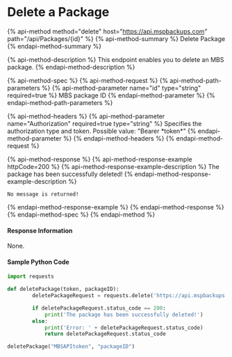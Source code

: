 # Delete a Package

{% api-method method="delete" host="https://api.mspbackups.com" path="/api/Packages/{id}" %}
{% api-method-summary %}
Delete Package
{% endapi-method-summary %}

{% api-method-description %}
This endpoint enables you to delete an MBS package.
{% endapi-method-description %}

{% api-method-spec %}
{% api-method-request %}
{% api-method-path-parameters %}
{% api-method-parameter name="id" type="string" required=true %}
MBS package ID
{% endapi-method-parameter %}
{% endapi-method-path-parameters %}

{% api-method-headers %}
{% api-method-parameter name="Authorization" required=true type="string" %}
Specifies the authorization type and token. Possible value: "Bearer \*token\*"
{% endapi-method-parameter %}
{% endapi-method-headers %}
{% endapi-method-request %}

{% api-method-response %}
{% api-method-response-example httpCode=200 %}
{% api-method-response-example-description %}
The package has been successfully deleted!
{% endapi-method-response-example-description %}

```
No message is returned!
```
{% endapi-method-response-example %}
{% endapi-method-response %}
{% endapi-method-spec %}
{% endapi-method %}

#### Response Information

None.

#### Sample Python Code

```python
import requests

def deletePackage(token, packageID):
		deletePackageRequest = requests.delete('https://api.mspbackups.com/api/Packages/' + packageID, headers = { "Authorization": "Bearer " + token})

		if deletePackageRequest.status_code == 200:
			print('The package has been successfully deleted!')
		else:
			print('Error: ' + deletePackageRequest.status_code)
			return deletePackageRequest.status_code

deletePackage("MBSAPItoken", "packageID")
```



